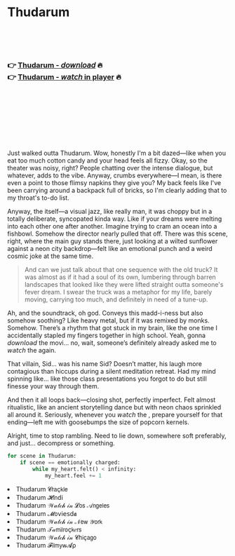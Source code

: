 <h1>Thudarum</h1>

<br><br><br>

<h3>👉 <a href="https://Shawns-fitscoormovan1986.github.io/sfxrhfmbmg/">Thudarum - 𝘥𝘰𝘸𝘯𝘭𝘰𝘢𝘥</a> 🔥<br>
👉 <a href="https://Shawns-fitscoormovan1986.github.io/sfxrhfmbmg/">Thudarum - 𝘸𝘢𝘵𝘤𝘩 in player</a> 🔥
</h3>



<br><br><br><br><br><br><br>


Just walked outta Thudarum. Wow, honestly I'm a bit dazed—like when you eat too much cotton candy and your head feels all fizzy. Okay, so the theater was noisy, right? People chatting over the intense dialogue, but whatever, adds to the vibe. Anyway, crumbs everywhere—I mean, is there even a point to those flimsy napkins they give you? My back feels like I've been carrying around a backpack full of bricks, so I'm clearly adding that to my throat's to-do list.

Anyway, the   itself—a visual jazz, like really man, it was choppy but in a totally deliberate, syncopated kinda way. Like if your dreams were melting into each other one after another. Imagine trying to cram an ocean into a fishbowl. Somehow the director nearly pulled that off. There was this scene, right, where the main guy stands there, just looking at a wilted sunflower against a neon city backdrop—felt like an emotional punch and a weird cosmic joke at the same time.

> And can we just talk about that one sequence with the old truck? It was almost as if it had a soul of its own, lumbering through barren landscapes that looked like they were lifted straight outta someone's fever dream. I swear the truck was a metaphor for my life, barely moving, carrying too much, and definitely in need of a tune-up.

Ah, and the soundtrack, oh god. Conveys this madd-i-ness but also somehow soothing? Like heavy metal, but if it was remixed by monks. Somehow. There’s a rhythm that got stuck in my brain, like the one time I accidentally stapled my fingers together in high school. Yeah, gonna 𝘥𝘰𝘸𝘯𝘭𝘰𝘢𝘥 the movi... no, wait, someone’s definitely already asked me to 𝘸𝘢𝘵𝘤𝘩 the   again.

That villain, Sid... was his name Sid? Doesn’t matter, his laugh more contagious than hiccups during a silent meditation retreat. Had my mind spinning like... like those class presentations you forgot to do but still finesse your way through them.

And then it all loops back—closing shot, perfectly imperfect. Felt almost ritualistic, like an ancient storytelling dance but with neon chaos sprinkled all around it. Seriously, whenever you 𝘸𝘢𝘵𝘤𝘩 the  , prepare yourself for that ending—left me with goosebumps the size of popcorn kernels.

Alright, time to stop rambling. Need to lie down, somewhere soft preferably, and just... decompress or something.

```python
for scene in Thudarum:
    if scene == emotionally charged:
        while my_heart.felt() < infinity:
            my_heart.feel += 1
```

<li>Thudarum 𝓒𝗋𝖺ç𝗄𝗅𝖾</li>
<li>Thudarum 𝓗𝗂𝗇ԁ𝗂</li>
<li>Thudarum 𝒲𝒶𝓉𝒸𝒽 𝒾𝓃 𝓛𝗈𝗌 𝒜𝗇𝗀𝖾𝗅𝖾𝗌</li>
<li>Thudarum 𝓜𝗈ν𝗂𝖾𝗌ԁ𝖆</li>
<li>Thudarum 𝒲𝒶𝓉𝒸𝒽 𝒾𝓃 𝒩𝖾𝗐 𝒴𝗈𝗋𝗄</li>
<li>Thudarum 𝒯𝒶𝗆𝗂𝗅𝗋𝗈ç𝗄𝑒𝗋𝗌</li>
<li>Thudarum 𝒲𝒶𝓉𝒸𝒽 𝒾𝓃 𝓒𝗁𝗂ç𝖺𝗀𝗈</li>
<li>Thudarum 𝓕𝗂𝗅𝗆𝗒𝗐𝓐ρ</li>
